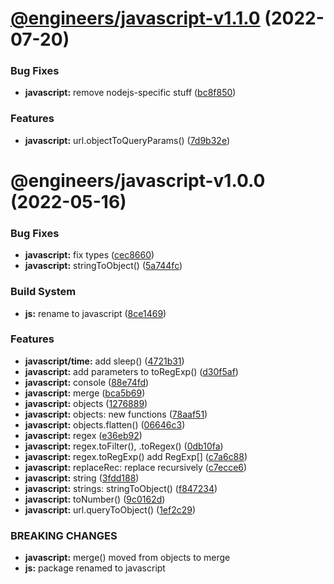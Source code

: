 # [@engineers/javascript-v1.1.0](https://github.com/eng-dibo/dibo/compare/@engineers/javascript-v1.0.0...@engineers/javascript-v1.1.0) (2022-07-20)

### Bug Fixes

- **javascript:** remove nodejs-specific stuff ([bc8f850](https://github.com/eng-dibo/dibo/commit/bc8f850e81f041c7ae797eb73db675185ea735d9))

### Features

- **javascript:** url.objectToQueryParams() ([7d9b32e](https://github.com/eng-dibo/dibo/commit/7d9b32e19dce815d56de084ae8fa05a4883b3193))

# @engineers/javascript-v1.0.0 (2022-05-16)

### Bug Fixes

- **javascript:** fix types ([cec8660](https://github.com/eng-dibo/dibo/commit/cec8660a6696d6ec4372c9e571ec7465dfb14d8b))
- **javascript:** stringToObject() ([5a744fc](https://github.com/eng-dibo/dibo/commit/5a744fc0a5b54f89ff6fb37cae49ffb83cbbc4c9))

### Build System

- **js:** rename to javascript ([8ce1469](https://github.com/eng-dibo/dibo/commit/8ce1469a2ab211896abd42449946d421c45151db))

### Features

- **javascript/time:** add sleep() ([4721b31](https://github.com/eng-dibo/dibo/commit/4721b31b3724e9ad83e2d21637011de76cfea8ce))
- **javascript:** add parameters to toRegExp() ([d30f5af](https://github.com/eng-dibo/dibo/commit/d30f5afc7b4c959d619d1641eec373141ede06bd))
- **javascript:** console ([88e74fd](https://github.com/eng-dibo/dibo/commit/88e74fde6ed29d3a8db59ea15483d1ed199c5de2))
- **javascript:** merge ([bca5b69](https://github.com/eng-dibo/dibo/commit/bca5b695266905f2e4a233c14454d2a385636366))
- **javascript:** objects ([1276889](https://github.com/eng-dibo/dibo/commit/1276889f0d6506601983fd1c183836dc89ad4033))
- **javascript:** objects: new functions ([78aaf51](https://github.com/eng-dibo/dibo/commit/78aaf51358feaefef63798c352d4a39eb2745f39))
- **javascript:** objects.flatten() ([06646c3](https://github.com/eng-dibo/dibo/commit/06646c39e41de793ca4d0664bf67ac2f1e9a0418))
- **javascript:** regex ([e36eb92](https://github.com/eng-dibo/dibo/commit/e36eb92c9a565ba4a52a439f2be20d744e6f267c))
- **javascript:** regex.toFilter(), .toRegex() ([0db10fa](https://github.com/eng-dibo/dibo/commit/0db10fa4b4a057ec89c95f07ae8329aac22e5f74))
- **javascript:** regex.toRegExp() add RegExp[] ([c7a6c88](https://github.com/eng-dibo/dibo/commit/c7a6c8843d808d9f39e1a655e1c3ccfee69d9d3f))
- **javascript:** replaceRec: replace recursively ([c7ecce6](https://github.com/eng-dibo/dibo/commit/c7ecce60e290ca8901b9e6bd26531f4532c0b5dc))
- **javascript:** string ([3fdd188](https://github.com/eng-dibo/dibo/commit/3fdd188a9e8dad22040d43ec02125e1b27a993b2))
- **javascript:** strings: stringToObject() ([f847234](https://github.com/eng-dibo/dibo/commit/f847234dcd610baef7c2cef08f4db258bc304b3b))
- **javascript:** toNumber() ([9c0162d](https://github.com/eng-dibo/dibo/commit/9c0162df2019ea2a09698b0e2b378f469d8b2b79))
- **javascript:** url.queryToObject() ([1ef2c29](https://github.com/eng-dibo/dibo/commit/1ef2c29110d6a562c999bfe2be9844690a4d4f8a))

### BREAKING CHANGES

- **javascript:** merge() moved from objects to merge
- **js:** package renamed to javascript
